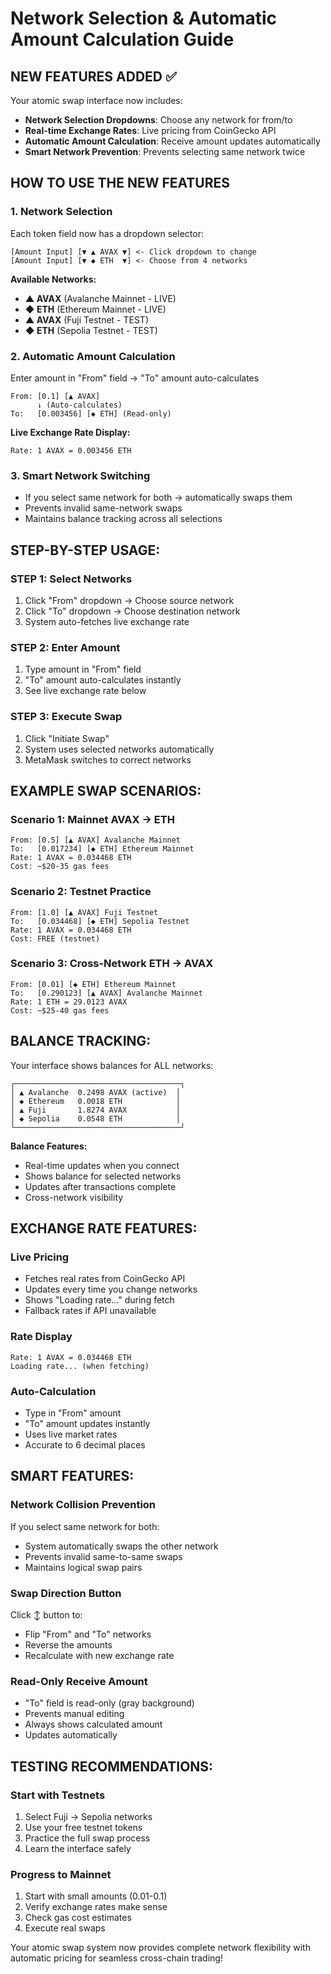 # Network Selection & Automatic Amount Calculation Guide

## NEW FEATURES ADDED ✅

Your atomic swap interface now includes:
- **Network Selection Dropdowns**: Choose any network for from/to
- **Real-time Exchange Rates**: Live pricing from CoinGecko API
- **Automatic Amount Calculation**: Receive amount updates automatically
- **Smart Network Prevention**: Prevents selecting same network twice

## HOW TO USE THE NEW FEATURES

### 1. **Network Selection**
Each token field now has a dropdown selector:

```
[Amount Input] [▼ ▲ AVAX ▼] <- Click dropdown to change
[Amount Input] [▼ ◆ ETH  ▼] <- Choose from 4 networks
```

**Available Networks:**
- **▲ AVAX** (Avalanche Mainnet - LIVE)
- **◆ ETH** (Ethereum Mainnet - LIVE) 
- **▲ AVAX** (Fuji Testnet - TEST)
- **◆ ETH** (Sepolia Testnet - TEST)

### 2. **Automatic Amount Calculation**
Enter amount in "From" field → "To" amount auto-calculates

```
From: [0.1] [▲ AVAX]
      ↓ (Auto-calculates)
To:   [0.003456] [◆ ETH] (Read-only)
```

**Live Exchange Rate Display:**
```
Rate: 1 AVAX = 0.003456 ETH
```

### 3. **Smart Network Switching**
- If you select same network for both → automatically swaps them
- Prevents invalid same-network swaps
- Maintains balance tracking across all selections

## STEP-BY-STEP USAGE:

### **STEP 1: Select Networks**
1. Click "From" dropdown → Choose source network
2. Click "To" dropdown → Choose destination network  
3. System auto-fetches live exchange rate

### **STEP 2: Enter Amount**
1. Type amount in "From" field
2. "To" amount auto-calculates instantly
3. See live exchange rate below

### **STEP 3: Execute Swap**
1. Click "Initiate Swap" 
2. System uses selected networks automatically
3. MetaMask switches to correct networks

## EXAMPLE SWAP SCENARIOS:

### **Scenario 1: Mainnet AVAX → ETH**
```
From: [0.5] [▲ AVAX] Avalanche Mainnet
To:   [0.017234] [◆ ETH] Ethereum Mainnet  
Rate: 1 AVAX = 0.034468 ETH
Cost: ~$20-35 gas fees
```

### **Scenario 2: Testnet Practice**
```
From: [1.0] [▲ AVAX] Fuji Testnet
To:   [0.034468] [◆ ETH] Sepolia Testnet
Rate: 1 AVAX = 0.034468 ETH  
Cost: FREE (testnet)
```

### **Scenario 3: Cross-Network ETH → AVAX**
```
From: [0.01] [◆ ETH] Ethereum Mainnet
To:   [0.290123] [▲ AVAX] Avalanche Mainnet
Rate: 1 ETH = 29.0123 AVAX
Cost: ~$25-40 gas fees
```

## BALANCE TRACKING:

Your interface shows balances for ALL networks:
```
┌─────────────────────────────────────┐
│ ▲ Avalanche  0.2498 AVAX (active)  │
│ ◆ Ethereum   0.0018 ETH            │  
│ ▲ Fuji       1.8274 AVAX           │
│ ◆ Sepolia    0.0548 ETH            │
└─────────────────────────────────────┘
```

**Balance Features:**
- Real-time updates when you connect
- Shows balance for selected networks
- Updates after transactions complete
- Cross-network visibility

## EXCHANGE RATE FEATURES:

### **Live Pricing**
- Fetches real rates from CoinGecko API
- Updates every time you change networks
- Shows "Loading rate..." during fetch
- Fallback rates if API unavailable

### **Rate Display**
```
Rate: 1 AVAX = 0.034468 ETH
Loading rate... (when fetching)
```

### **Auto-Calculation**
- Type in "From" amount
- "To" amount updates instantly  
- Uses live market rates
- Accurate to 6 decimal places

## SMART FEATURES:

### **Network Collision Prevention**
If you select same network for both:
- System automatically swaps the other network
- Prevents invalid same-to-same swaps
- Maintains logical swap pairs

### **Swap Direction Button**
Click ↕ button to:
- Flip "From" and "To" networks
- Reverse the amounts  
- Recalculate with new exchange rate

### **Read-Only Receive Amount**
- "To" field is read-only (gray background)
- Prevents manual editing
- Always shows calculated amount
- Updates automatically

## TESTING RECOMMENDATIONS:

### **Start with Testnets**
1. Select Fuji → Sepolia networks
2. Use your free testnet tokens
3. Practice the full swap process
4. Learn the interface safely

### **Progress to Mainnet**
1. Start with small amounts (0.01-0.1)
2. Verify exchange rates make sense
3. Check gas cost estimates
4. Execute real swaps

Your atomic swap system now provides complete network flexibility with automatic pricing for seamless cross-chain trading!